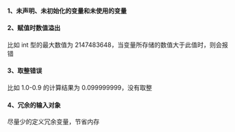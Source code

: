 #### 1、未声明、未初始化的变量和未使用的变量


#### 2、赋值时数值溢出
比如 int 型的最大数值为 2147483648，当变量所存储的数值大于此值时，则会报错

#### 3、取整错误
比如 1.0-0.9 的计算结果为 0.099999999，没有取整

#### 4、冗余的输入对象
尽量少的定义冗余变量，节省内存